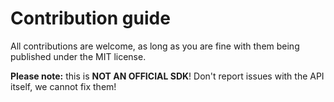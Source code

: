 # Contribution guide

All contributions are welcome, as long as you are fine with them being published under the MIT license.

**Please note:** this is **NOT AN OFFICIAL SDK**! Don't report issues with the API itself, we cannot fix them!